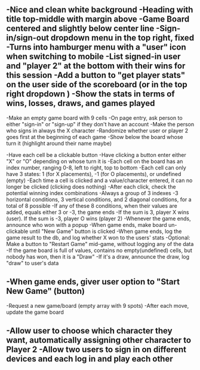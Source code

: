 
<!-- LAYOUT------------->

-Nice and clean white background
-Heading with title top-middle with margin above
-Game Board centered and slightly below center line
-Sign-in/sign-out dropdown menu in the top right, fixed
  -Turns into hamburger menu with a "user" icon when switching to mobile
-List signed-in user and "player 2" at the bottom with their wins for this session
-Add a button to "get player stats" on the user side of the scoreboard (or in the top right dropdown )
-Show the stats in terms of wins, losses, draws, and games played
-


<!--GAME ENGINE-------->

-Make an empty game board with 9 cells
-On page entry, ask person to either "sign-in" or "sign-up" if they don't have an account
-Make the person who signs in always the X character
-Randomize whether user or player 2 goes first at the beginning of each game
-Show below the board whose turn it (highlight around their name maybe)

-Have each cell be a clickable button
-Have clicking a button enter either "X" or "O" depending on whose turn it is
-Each cell on the board has an index number, ranging 0-8, left to right, top to bottom
-Each cell can only have 3 states: 1 (for X placements), -1 (for O placements), or undefined (empty)
-Each time a cell is clicked and a value/character entered, it can no longer be clicked (clicking does nothing)
-After each click, check the potential winning index combinations
  -Always a group of 3 indexes
  -3 horizontal conditions, 3 vertical conditions, and 2 diagonal conditions, for a total of 8 possible
  -If any of these 8 conditions, when their values are added, equals either 3 or -3, the game ends
  -If the sum is 3, player X wins (user). If the sum is -3, player O wins (player 2)
-Whenever the game ends, announce who won with a popup
-When game ends, make board un-clickable until "New Game" button is clicked
-When game ends, log the game result to the db, and log whether X won to the users' stats
-Optional: Make a button to "Restart Game" mid-game, without logging any of the data
-If the game board is full of values, contains no empty(undefined) cells, but nobody has won, then it is a "Draw"
-If it's a draw, announce the draw, log "draw" to user's data

-When game ends, giver user option to "Start New Game" (button)
-

<!-- GAME API -->

-Request a new game/board (empty array with 9 spots)
-After each move, update the game board



<!--BONUS/OPTIONAL-------->

-Allow user to choose which character they want, automatically assigning other character to Player 2
-Allow two users to sign in on different devices and each log in and play each other
-
